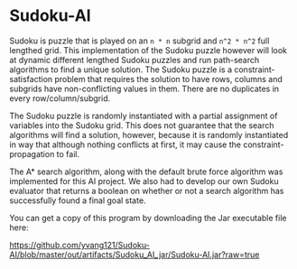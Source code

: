 # Sudoku-AI
Sudoku is puzzle that is played on an ```n * n``` subgrid and ```n^2 * n^2``` full lengthed grid. This implementation of the Sudoku puzzle however will look at dynamic different lengthed Sudoku puzzles and run path-search algorithms to find a unique solution. The Sudoku puzzle is a constraint-satisfaction problem that requires the solution to have rows, columns and subgrids have non-conflicting values in them. There are no duplicates in every row/column/subgrid. 

The Sudoku puzzle is randomly instantiated with a partial assignment of variables into the Sudoku grid. This does not guarantee that the search algorithms will find a solution, however, because it is randomly instantiated in way that although nothing conflicts at first, it may cause the constraint-propagation to fail.

The A* search algorithm, along with the default brute force algorithm was implemented for this AI project. We also had to develop our own Sudoku evaluator that returns a boolean on whether or not a search algorithm has successfully found a final goal state.

You can get a copy of this program by downloading the Jar executable file here:

https://github.com/yvang121/Sudoku-AI/blob/master/out/artifacts/Sudoku_AI_jar/Sudoku-AI.jar?raw=true
